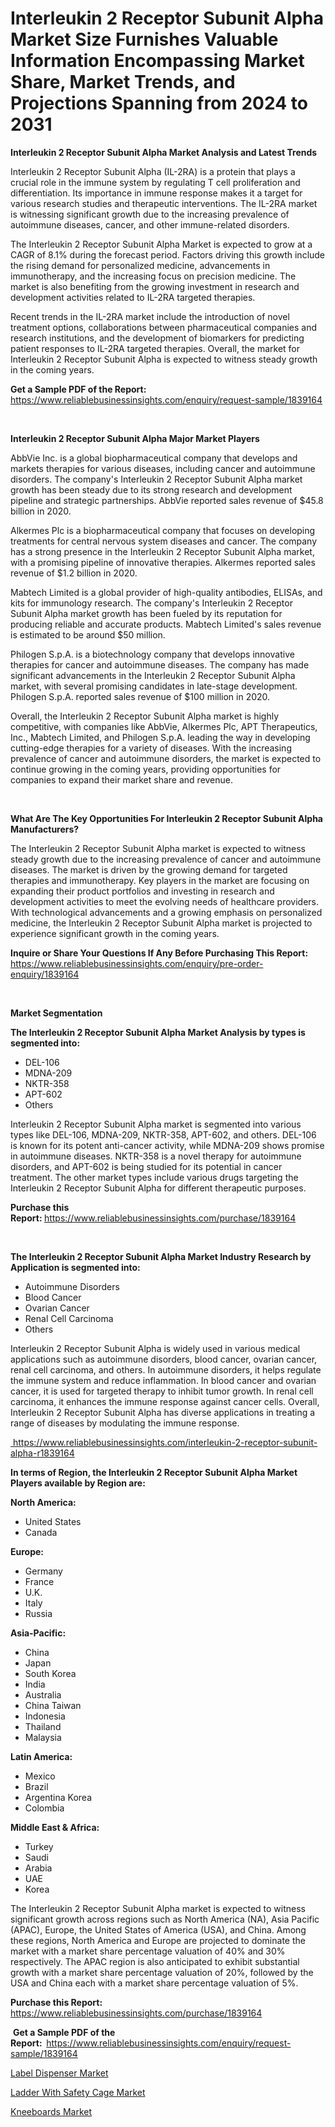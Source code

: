 <p><h1>Interleukin 2 Receptor Subunit Alpha Market Size Furnishes Valuable Information Encompassing Market Share, Market Trends, and Projections Spanning from 2024 to 2031</h1></p><p><strong>Interleukin 2 Receptor Subunit Alpha Market Analysis and Latest Trends</strong></p>
<p><p>Interleukin 2 Receptor Subunit Alpha (IL-2RA) is a protein that plays a crucial role in the immune system by regulating T cell proliferation and differentiation. Its importance in immune response makes it a target for various research studies and therapeutic interventions. The IL-2RA market is witnessing significant growth due to the increasing prevalence of autoimmune diseases, cancer, and other immune-related disorders.</p><p>The Interleukin 2 Receptor Subunit Alpha Market is expected to grow at a CAGR of 8.1% during the forecast period. Factors driving this growth include the rising demand for personalized medicine, advancements in immunotherapy, and the increasing focus on precision medicine. The market is also benefiting from the growing investment in research and development activities related to IL-2RA targeted therapies.</p><p>Recent trends in the IL-2RA market include the introduction of novel treatment options, collaborations between pharmaceutical companies and research institutions, and the development of biomarkers for predicting patient responses to IL-2RA targeted therapies. Overall, the market for Interleukin 2 Receptor Subunit Alpha is expected to witness steady growth in the coming years.</p></p>
<p><strong>Get a Sample PDF of the Report:&nbsp;</strong> <a href="https://www.reliablebusinessinsights.com/enquiry/request-sample/1839164">https://www.reliablebusinessinsights.com/enquiry/request-sample/1839164</a></p>
<p>&nbsp;</p>
<p><strong>Interleukin 2 Receptor Subunit Alpha Major Market Players</strong></p>
<p><p>AbbVie Inc. is a global biopharmaceutical company that develops and markets therapies for various diseases, including cancer and autoimmune disorders. The company's Interleukin 2 Receptor Subunit Alpha market growth has been steady due to its strong research and development pipeline and strategic partnerships. AbbVie reported sales revenue of $45.8 billion in 2020.</p><p>Alkermes Plc is a biopharmaceutical company that focuses on developing treatments for central nervous system diseases and cancer. The company has a strong presence in the Interleukin 2 Receptor Subunit Alpha market, with a promising pipeline of innovative therapies. Alkermes reported sales revenue of $1.2 billion in 2020.</p><p>Mabtech Limited is a global provider of high-quality antibodies, ELISAs, and kits for immunology research. The company's Interleukin 2 Receptor Subunit Alpha market growth has been fueled by its reputation for producing reliable and accurate products. Mabtech Limited's sales revenue is estimated to be around $50 million.</p><p>Philogen S.p.A. is a biotechnology company that develops innovative therapies for cancer and autoimmune diseases. The company has made significant advancements in the Interleukin 2 Receptor Subunit Alpha market, with several promising candidates in late-stage development. Philogen S.p.A. reported sales revenue of $100 million in 2020.</p><p>Overall, the Interleukin 2 Receptor Subunit Alpha market is highly competitive, with companies like AbbVie, Alkermes Plc, APT Therapeutics, Inc., Mabtech Limited, and Philogen S.p.A. leading the way in developing cutting-edge therapies for a variety of diseases. With the increasing prevalence of cancer and autoimmune disorders, the market is expected to continue growing in the coming years, providing opportunities for companies to expand their market share and revenue.</p></p>
<p>&nbsp;</p>
<p><strong>What Are The Key Opportunities For Interleukin 2 Receptor Subunit Alpha Manufacturers?</strong></p>
<p><p>The Interleukin 2 Receptor Subunit Alpha market is expected to witness steady growth due to the increasing prevalence of cancer and autoimmune diseases. The market is driven by the growing demand for targeted therapies and immunotherapy. Key players in the market are focusing on expanding their product portfolios and investing in research and development activities to meet the evolving needs of healthcare providers. With technological advancements and a growing emphasis on personalized medicine, the Interleukin 2 Receptor Subunit Alpha market is projected to experience significant growth in the coming years.</p></p>
<p><strong>Inquire or Share Your Questions If Any Before Purchasing This Report:</strong> <a href="https://www.reliablebusinessinsights.com/enquiry/pre-order-enquiry/1839164">https://www.reliablebusinessinsights.com/enquiry/pre-order-enquiry/1839164</a></p>
<p>&nbsp;</p>
<p><strong>Market Segmentation</strong></p>
<p><strong>The Interleukin 2 Receptor Subunit Alpha Market Analysis by types is segmented into:</strong></p>
<p><ul><li>DEL-106</li><li>MDNA-209</li><li>NKTR-358</li><li>APT-602</li><li>Others</li></ul></p>
<p><p>Interleukin 2 Receptor Subunit Alpha market is segmented into various types like DEL-106, MDNA-209, NKTR-358, APT-602, and others. DEL-106 is known for its potent anti-cancer activity, while MDNA-209 shows promise in autoimmune diseases. NKTR-358 is a novel therapy for autoimmune disorders, and APT-602 is being studied for its potential in cancer treatment. The other market types include various drugs targeting the Interleukin 2 Receptor Subunit Alpha for different therapeutic purposes.</p></p>
<p><strong>Purchase this Report:&nbsp;</strong><a href="https://www.reliablebusinessinsights.com/purchase/1839164">https://www.reliablebusinessinsights.com/purchase/1839164</a></p>
<p>&nbsp;</p>
<p><strong>The Interleukin 2 Receptor Subunit Alpha Market Industry Research by Application is segmented into:</strong></p>
<p><ul><li>Autoimmune Disorders</li><li>Blood Cancer</li><li>Ovarian Cancer</li><li>Renal Cell Carcinoma</li><li>Others</li></ul></p>
<p><p>Interleukin 2 Receptor Subunit Alpha is widely used in various medical applications such as autoimmune disorders, blood cancer, ovarian cancer, renal cell carcinoma, and others. In autoimmune disorders, it helps regulate the immune system and reduce inflammation. In blood cancer and ovarian cancer, it is used for targeted therapy to inhibit tumor growth. In renal cell carcinoma, it enhances the immune response against cancer cells. Overall, Interleukin 2 Receptor Subunit Alpha has diverse applications in treating a range of diseases by modulating the immune response.</p></p>
<p><a href="https://www.reliablebusinessinsights.com/interleukin-2-receptor-subunit-alpha-r1839164">&nbsp;https://www.reliablebusinessinsights.com/interleukin-2-receptor-subunit-alpha-r1839164</a></p>
<p><strong>In terms of Region, the Interleukin 2 Receptor Subunit Alpha Market Players available by Region are:</strong></p>
<p>
    <p> <strong> North America: </strong>
        <ul>
            <li>United States</li>
            <li>Canada</li>
        </ul>
        </p> 
    <p> <strong> Europe: </strong>
        <ul>
            <li>Germany</li>
            <li>France</li>
            <li>U.K.</li>
            <li>Italy</li>
            <li>Russia</li>
        </ul>
        </p> 
    <p> <strong> Asia-Pacific: </strong>
        <ul>
            <li>China</li>
            <li>Japan</li>
            <li>South Korea</li>
            <li>India</li>
            <li>Australia</li>
            <li>China Taiwan</li>
            <li>Indonesia</li>
            <li>Thailand</li>
            <li>Malaysia</li>
        </ul>
        </p> 
    <p> <strong> Latin America: </strong>
        <ul>
            <li>Mexico</li>
            <li>Brazil</li>
            <li>Argentina Korea</li>
            <li>Colombia</li>
        </ul>
        </p> 
    <p> <strong> Middle East & Africa: </strong>
        <ul>
            <li>Turkey</li>
            <li>Saudi</li>
            <li>Arabia</li>
            <li>UAE</li>
            <li>Korea</li>
        </ul>
    </p>
    </p>
<p><p>The Interleukin 2 Receptor Subunit Alpha market is expected to witness significant growth across regions such as North America (NA), Asia Pacific (APAC), Europe, the United States of America (USA), and China. Among these regions, North America and Europe are projected to dominate the market with a market share percentage valuation of 40% and 30% respectively. The APAC region is also anticipated to exhibit substantial growth with a market share percentage valuation of 20%, followed by the USA and China each with a market share percentage valuation of 5%.</p></p>
<p><strong>Purchase this Report: </strong><a href="https://www.reliablebusinessinsights.com/purchase/1839164">https://www.reliablebusinessinsights.com/purchase/1839164</a></p>
<p>&nbsp;<strong>Get a Sample PDF of the Report:&nbsp;&nbsp;</strong><a href="https://www.reliablebusinessinsights.com/enquiry/request-sample/1839164">https://www.reliablebusinessinsights.com/enquiry/request-sample/1839164</a></p>
<p><strong></strong></p>
<p><p><a href="https://github.com/huqhwmcs55/Market-Research-Report-List-1/blob/main/label-dispenser-market.md">Label Dispenser Market</a></p><p><a href="https://github.com/dancokkoe288/Market-Research-Report-List-1/blob/main/ladder-with-safety-cage-market.md">Ladder With Safety Cage Market</a></p><p><a href="https://github.com/kumertitash/Market-Research-Report-List-1/blob/main/kneeboards-market.md">Kneeboards Market</a></p></p>